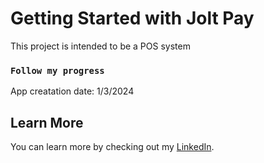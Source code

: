# Getting Started with Jolt Pay

This project is intended to be a POS system 

### `Follow my progress`

App creatation date: 1/3/2024

## Learn More

You can learn more by checking out my [LinkedIn](https://www.linkedin.com/in/kellyschumacher/).



